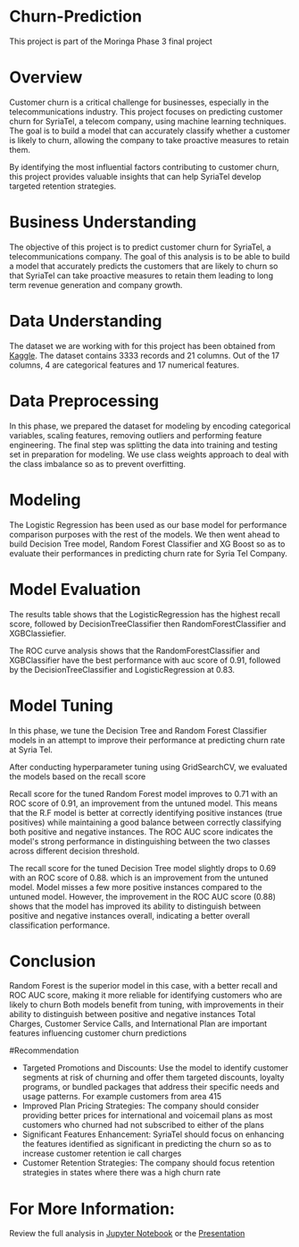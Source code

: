 # Churn-Prediction
This project is part of the Moringa Phase 3 final project
# Overview
Customer churn is a critical challenge for businesses, especially in the telecommunications industry. This project focuses on predicting customer churn for SyriaTel, a telecom company, using machine learning techniques. The goal is to build a model that
can accurately classify whether a customer is likely to churn, allowing the company to take proactive measures to retain them.

By identifying the most influential factors contributing to customer churn, this project provides valuable insights that can
help SyriaTel develop targeted retention strategies.

# Business Understanding
The objective of this project is to predict customer churn for SyriaTel, a telecommunications company. The goal of this analysis is to be able to build a model that accurately predicts the customers that are likely to churn so that SyriaTel can take proactive measures to retain them leading to long term revenue generation and company growth.

# Data Understanding
The dataset we are working with for this project has been obtained from [Kaggle](https://www.kaggle.com/datasets/becksddf/churn-in-telecoms-dataset). The dataset contains 3333 records and 21 columns. Out of the 17 columns, 4 are categorical features and 17 numerical features.

# Data Preprocessing
In this phase, we prepared the dataset for modeling by encoding categorical variables, scaling features, removing outliers and performing feature engineering.
The final step was splitting the data into training and testing set in preparation for modeling.
We use class weights approach to deal with the class imbalance so as to prevent overfitting.

# Modeling
The Logistic Regression has been used as our base model for performance comparison purposes with the rest of the models.
We then went ahead to build Decision Tree model, Random Forest Classifier and XG Boost so as to evaluate their performances in predicting churn rate for Syria Tel Company.

# Model Evaluation
The results table shows that the LogisticRegression has the highest recall score, followed by DecisionTreeClassifier then RandomForestClassifier and XGBClassiefier.

The ROC curve analysis shows that the RandomForestClassifier and XGBClassifier have the best performance with auc score of 0.91, followed by the  DecisionTreeClassifier and LogisticRegression at 0.83. 

# Model Tuning
In this phase, we tune the Decision Tree and Random Forest Classifier models in an attempt to improve their performance at predicting churn rate at Syria Tel.

After conducting hyperparameter tuning using GridSearchCV, we evaluated the models based on the recall score

Recall score for the tuned Random Forest model improves to 0.71 with an ROC score of 0.91, an improvement from the untuned model. This means that the R.F model is better at correctly identifying positive instances (true positives) while
maintaining a good balance between correctly classifying both positive and negative instances. 
The ROC AUC score indicates the model's strong performance in distinguishing between the two classes across different decision threshold.

The recall score for the tuned Decision Tree model slightly drops to 0.69 with an ROC score of 0.88. which is an improvement from the untuned model.
Model misses a few more positive instances compared to the untuned model. However, the improvement in the ROC AUC score (0.88) shows that the model has improved its ability to distinguish between positive and negative instances overall,
indicating a better overall classification performance.

# Conclusion
Random Forest is the superior model in this case, with a better recall and ROC AUC score, making it more reliable for identifying customers who are likely to churn
Both models benefit from tuning, with improvements in their ability to distinguish between positive and negative instances
Total Charges, Customer Service Calls, and International Plan are important features influencing customer churn predictions

#Recommendation
 - Targeted Promotions and Discounts: Use the model to identify customer segments at risk of churning and offer them targeted discounts, loyalty programs, or bundled packages that address their specific needs and usage patterns. For example customers from area 415
 - Improved Plan Pricing Strategies: The company should consider providing better prices for international and voicemail plans as most customers who churned had not subscribed to either of the plans 
 - Significant Features Enhancement: SyriaTel should focus on enhancing the features identified as significant in predicting the churn so as to increase customer retention ie call charges 
 - Customer Retention Strategies: The company should focus retention strategies in states where there was a high churn rate

# For More Information:
Review the full analysis in [Jupyter Notebook](https://github.com/SankaineSanayet/Churn-Prediction/blob/main/index-checkpoint.ipynb) or the [Presentation](https://github.com/SankaineSanayet/Churn-Prediction/blob/main/presentation.pdf)
